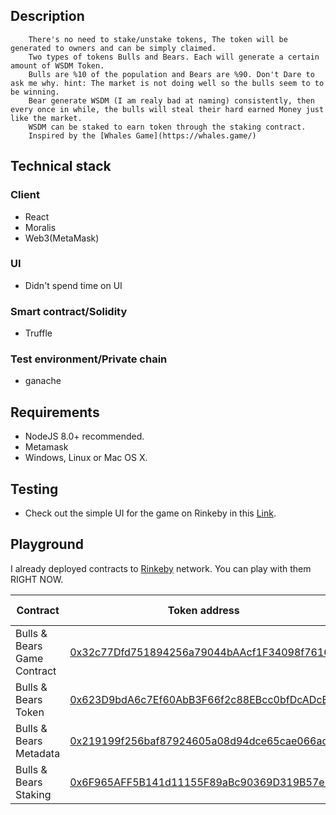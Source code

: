 ## Description
        There's no need to stake/unstake tokens, The token will be generated to owners and can be simply claimed.
        Two types of tokens Bulls and Bears. Each will generate a certain amount of WSDM Token. 
        Bulls are %10 of the population and Bears are %90. Don't Dare to ask me why. hint: The market is not doing well so the bulls seem to to be winning.
        Bear generate WSDM (I am realy bad at naming) consistently, then every once in while, the bulls will steal their hard earned Money just like the market.
        WSDM can be staked to earn token through the staking contract. 
        Inspired by the [Whales Game](https://whales.game/)
 
## Technical stack

### Client
- React
- Moralis
- Web3(MetaMask)

### UI
- Didn't spend time on UI

### Smart contract/Solidity
- Truffle

### Test environment/Private chain
- ganache

## Requirements

* NodeJS 8.0+ recommended.
* Metamask
* Windows, Linux or Mac OS X.
 
## Testing

- Check out the simple UI for the game on Rinkeby in this [Link](https://gameversion.web.app/).

## Playground

I already deployed contracts to [Rinkeby](https://rinkeby.etherscan.io/) network. You can play with them RIGHT NOW.

| Contract         | Token address | Transaction hash
|------------------|---------------|---------------------
| Bulls & Bears Game Contract  | [0x32c77Dfd751894256a79044bAAcf1F34098f7616](https://rinkeby.etherscan.io/address/0x32c77Dfd751894256a79044bAAcf1F34098f7616) 
| Bulls & Bears Token | [0x623D9bdA6c7Ef60AbB3F66f2c88EBcc0bfDcADcE](https://rinkeby.etherscan.io/address/0x623D9bdA6c7Ef60AbB3F66f2c88EBcc0bfDcADcE)
| Bulls & Bears Metadata  | [0x219199f256baf87924605a08d94dce65cae066ac](https://rinkeby.etherscan.io/address/0x219199f256baf87924605a08d94dce65cae066ac) 
| Bulls & Bears Staking | [0x6F965AFF5B141d11155F89aBc90369D319B57e65](https://rinkeby.etherscan.io/address/0x6F965AFF5B141d11155F89aBc90369D319B57e65)  
